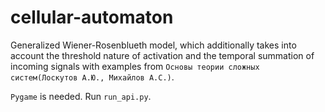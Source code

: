 # cellular-automaton
Generalized Wiener-Rosenblueth model, which additionally takes into account the threshold nature of activation and the temporal summation of incoming signals with examples from ```Основы теории сложных систем(Лоскутов А.Ю., Михайлов А.С.)```.

```Pygame``` is needed. Run ```run_api.py```.
